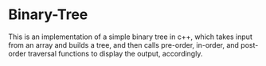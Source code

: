 # Binary-Tree

This is an implementation of a simple binary tree in c++, which takes input from an array and builds a tree, and then 
calls pre-order, in-order, and post-order traversal functions to display the output, accordingly. 
